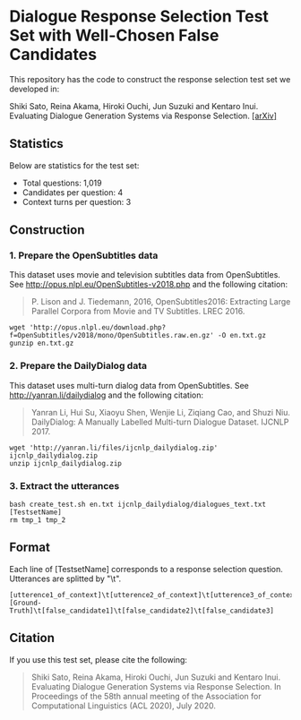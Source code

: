 # Dialogue Response Selection Test Set with Well-Chosen False Candidates
This repository has the code to construct the response selection test set we developed in:

Shiki Sato, Reina Akama, Hiroki Ouchi, Jun Suzuki and Kentaro Inui. Evaluating Dialogue Generation Systems via Response Selection. [[arXiv]](https://arxiv.org/abs/2004.14302)

## Statistics
Below are statistics for the test set:
- Total questions: 1,019
- Candidates per question: 4
- Context turns per question: 3

## Construction
### 1. Prepare the OpenSubtitles data
This dataset uses movie and television subtitles data from OpenSubtitles. See http://opus.nlpl.eu/OpenSubtitles-v2018.php and the following citation:

> P. Lison and J. Tiedemann, 2016, OpenSubtitles2016: Extracting Large Parallel Corpora from Movie and TV Subtitles. LREC 2016.

```
wget 'http://opus.nlpl.eu/download.php?f=OpenSubtitles/v2018/mono/OpenSubtitles.raw.en.gz' -O en.txt.gz
gunzip en.txt.gz
```

### 2. Prepare the DailyDialog data
This dataset uses multi-turn dialog data from OpenSubtitles. See http://yanran.li/dailydialog and the following citation:

> Yanran Li, Hui Su, Xiaoyu Shen, Wenjie Li, Ziqiang Cao, and Shuzi Niu. DailyDialog: A Manually Labelled Multi-turn Dialogue Dataset. IJCNLP 2017.

```
wget 'http://yanran.li/files/ijcnlp_dailydialog.zip' ijcnlp_dailydialog.zip
unzip ijcnlp_dailydialog.zip
```

### 3. Extract the utterances
```
bash create_test.sh en.txt ijcnlp_dailydialog/dialogues_text.txt [TestsetName]
rm tmp_1 tmp_2
``` 

## Format
Each line of [TestsetName] corresponds to a response selection question. Utterances are splitted by "\t".

```
[utterence1_of_context]\t[utterence2_of_context]\t[utterence3_of_context]\t
[Ground-Truth]\t[false_candidate1]\t[false_candidate2]\t[false_candidate3]
```

## Citation
If you use this test set, please cite the following:

> Shiki Sato, Reina Akama, Hiroki Ouchi, Jun Suzuki and Kentaro Inui. Evaluating Dialogue Generation Systems via Response Selection. In Proceedings of the 58th annual meeting of the Association for Computational Linguistics (ACL 2020), July 2020.
